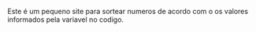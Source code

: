 Este é um pequeno site para sortear numeros de acordo com o os valores informados pela variavel no codigo.
